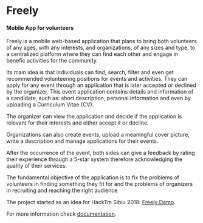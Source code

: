 # Freely
#### Mobile App for volunteers
 

Freely is a mobile web-based application that plans to bring both volunteers of any ages, with any interests, and organizations, of any sizes and type, to a centralized platform where they can find each other and engage in benefic activities for the community.

Its main idea is that individuals can find, search, filter and even get recommended volunteering positions for events and activities. They can apply for any event through an application that is later accepted or declined by the organizer. This event application contains details and information of a candidate, such as: short description, personal information and even by uploading a Curriculum Vitae (CV). 

The organizer can view the application and decide if the application is relevant for their interests and either accept it or decline. 

Organizations can also create events, upload a meaningful cover picture, write a description and manage applications for their events.

After the occurrence of the event, both sides can give a feedback by rating their experience through a 5-star system therefore acknowledging the quality of their services.

The fundamental objective of the application is to fix the problems of volunteers in finding something they fit for and the problems of organizers in recruiting and reaching the right audience

The project started as an idea for HackTm Sibiu 2018: [Freely Demo](https://github.com/AnTiDoTe153/Freely).

For more information check [documentation](https://drive.google.com/file/d/1_EN2VGJYY3mwXb8wqXjnzzkey_g8gqvS/view?usp=sharing).
